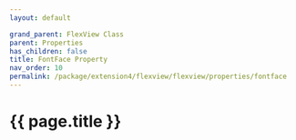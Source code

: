 ```yaml
---
layout: default

grand_parent: FlexView Class
parent: Properties
has_children: false
title: FontFace Property
nav_order: 10
permalink: /package/extension4/flexview/flexview/properties/fontface
---
```

# {{ page.title }}